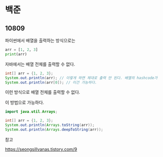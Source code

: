 # 백준

## 10809

파이썬에서 배열을 출력하는 방식으로는

```python
arr = [1, 2, 3]
print(arr)
```

자바에서는 배열 전체를 출력할 수 없다.

```java
int[] arr = {1, 2, 3};
System.out.println(arr); // 이렇게 하면 제대로 출력 안 된다. 배열의 hashcode가 출력 된다.
System.out.println(arr[0]); // 이건 가능하다.
```

이런 방식으로 배열 전체를 출력할 수 없다.



이 방법으로 가능하다.

```java
import java.util.Arrays;

int[] arr = {1, 2, 3};
System.out.println(Arrays.toString(arr));
System.out.println(Arrays.deepToString(arr));
```



참고

https://seongsillvanas.tistory.com/9